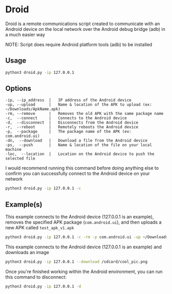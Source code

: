 # Droid
Droid is a remote communications script created to communicate with an Android device on the local network over the Android debug bridge (adb) in a much easier way

NOTE: Script does require Android platform tools (adb) to be installed

## Usage
```bash
python3 droid.py -ip 127.0.0.1
```

## Options
```
-ip, --ip_address  |   IP address of the Android device
-up, --upload      |   Name & location of the APK to upload (ex: ~/Downloads/ApkName.apk)
-rm, --remove      |   Removes the old APK with the same package name
-c,  --connect     |   Connects to the Android device
-d,  --disconnect  |   Disconnects from the Android device
-r,  --reboot      |   Remotely reboots the Android device
-p,  --package     |   The package name of the APK (ex: com.android.ui)
-dn,  --download   |   Download a file from the Android device
-ps,  --push       |   Name & location of the file on your local machine
-loc,  --location  |   Location on the Android device to push the selected file
```

I would recommend running this command before doing anything else to confirm you can successfully connect to the Android device on your network
```bash
python3 droid.py -ip 127.0.0.1 -c
```

## Example(s)
This example connects to the Android device (127.0.0.1 is an example), removes the specified APK package (`com.android.ui`), and then uploads a new APK called `test_apk_v1.apk`
```bash
python3 droid.py -ip 127.0.0.1 -c -rm -p com.android.ui -up ~/Downloads/test_apk_v1.apk
```

This example connects to the Android device (127.0.0.1 is an example) and downloads an image
```bash
python3 droid.py -ip 127.0.0.1 --download /sdcard/cool_pic.png
```

Once you're finished working within the Android environment, you can run this command to disconnect:
```bash
python3 droid.py -ip 127.0.0.1 -d
```

